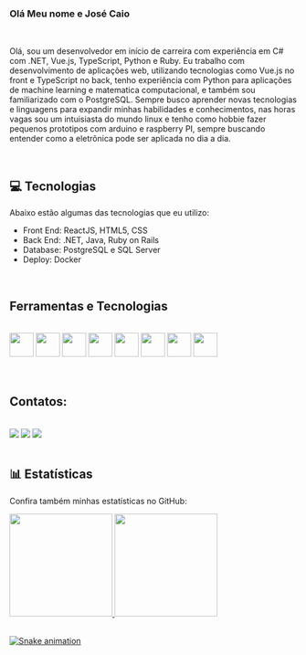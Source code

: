 ### Olá Meu nome e José Caio

</br>

Olá, sou um desenvolvedor em início de carreira com experiência em C# com .NET, Vue.js, TypeScript, Python e Ruby. Eu trabalho com desenvolvimento de aplicações web, utilizando tecnologias como Vue.js no front e TypeScript no back, tenho experiência com Python para aplicações de machine learning e matematica computacional, e também sou familiarizado com o PostgreSQL. Sempre busco aprender novas tecnologias e linguagens para expandir minhas habilidades e conhecimentos, nas horas vagas sou um intuisiasta do mundo linux e tenho como hobbie fazer pequenos prototipos com arduino e raspberry PI, sempre buscando entender como a eletrônica pode ser aplicada no dia a dia.

</br>

## :computer: Tecnologias
Abaixo estão algumas das tecnologias que eu utilizo:

- Front End: ReactJS, HTML5, CSS
- Back End: .NET, Java, Ruby on Rails
- Database: PostgreSQL e SQL Server
- Deploy: Docker

</br>

## Ferramentas e Tecnologias

</br>

<div>

<img src="https://cdn.jsdelivr.net/gh/devicons/devicon/icons/linux/linux-original.svg" height="42" width="42"/>   
<img src="https://cdn.jsdelivr.net/gh/devicons/devicon/icons/ruby/ruby-original-wordmark.svg" height="42" width="42"/>
<img src="https://cdn.jsdelivr.net/gh/devicons/devicon/icons/dotnetcore/dotnetcore-original.svg" height="42" width="42"/>
<img src="https://cdn.jsdelivr.net/gh/devicons/devicon/icons/docker/docker-original.svg" height="42" width="42"/>
<img src="https://cdn.jsdelivr.net/gh/devicons/devicon/icons/python/python-original.svg" height="42" width="42"/>
<img src="https://cdn.jsdelivr.net/gh/devicons/devicon/icons/django/django-plain.svg" height="42" width="42"/>
<img src="https://cdn.jsdelivr.net/gh/devicons/devicon/icons/postgresql/postgresql-original.svg" height="42" width="42"/>
<img src="https://cdn.jsdelivr.net/gh/devicons/devicon/icons/html5/html5-original.svg" height="42" width="42"/>
</div>

</br>


</br>

## Contatos:

</br>

<div>
<a href="https://instagram.com/jose.caio.44/" target="_blank"><img src="https://img.shields.io/badge/-Instagram-%23E4405F?style=for-the-badge&logo=instagram&logoColor=white" target="_blank"></a>
<a href = "mailto:josecaiogodoi@hotmail.com"><img src="https://img.shields.io/badge/Gmail-D14836?style=for-the-badge&logo=gmail&logoColor=white" target="_blank"></a>
<a href="https://www.linkedin.com/in/josé-caio-cunha-835066187/" target="_blank"><img src="https://img.shields.io/badge/-LinkedIn-%230077B5?style=for-the-badge&logo=linkedin&logoColor=white" target="_blank"></a>   
</div>

</br>

## :bar_chart: Estatísticas
Confira também minhas estatísticas no GitHub:

<div>
<a href="https://github.com/JoseCaio44">
<img height="180em" src="https://github-readme-stats.vercel.app/api/top-langs/?username=JoseCaio44&layout=compact&langs_count=7&theme=dracula"/>
<img height="180em" src="https://github-readme-stats.vercel.app/api?username=JoseCaio44&show_icons=true&theme=dracula&include_all_commits=true&count_private=true"/>
</div>

</br>

![Snake animation](https://github.com/JoseCaio44/JoseCaio44/blob/output/github-contribution-grid-snake.svg)
          
